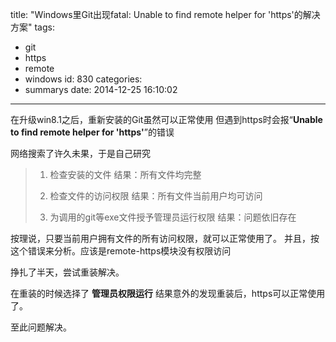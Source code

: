 title: "Windows里Git出现fatal: Unable to find remote helper for 'https'的解决方案"
tags:
  - git
  - https
  - remote
  - windows
id: 830
categories:
  - summarys
date: 2014-12-25 16:10:02
---

在升级win8.1之后，重新安装的Git虽然可以正常使用
但遇到https时会报“**Unable to find remote helper for 'https'**”的错误

网络搜索了许久未果，于是自己研究

> 1.  检查安装的文件
>   结果：所有文件均完整</p>
> 2.  检查文件的访问权限
>   结果：所有文件当前用户均可访问
> 
> 3.  为调用的git等exe文件授予管理员运行权限
>   结果：问题依旧存在

<p>按理说，只要当前用户拥有文件的所有访问权限，就可以正常使用了。
并且，按这个错误来分析。应该是remote-https模块没有权限访问

挣扎了半天，尝试重装解决。

在重装的时候选择了 **管理员权限运行**
结果意外的发现重装后，https可以正常使用了。

至此问题解决。